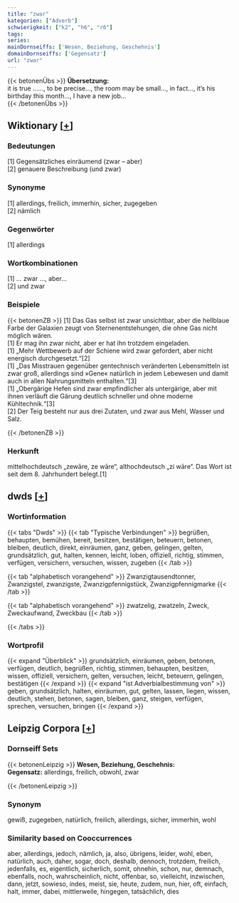```yaml
---
title: "zwar"
kategorien: ["Adverb"]
schwierigkeit: ["k2", "h6", "r6"]
tags:
series:
mainDornseiffs: ['Wesen, Beziehung, Geschehnis']
domainDornseiffs: ['Gegensatz']
url: "zwar"
---
```


{{< betonenÜbs >}}
**Übersetzung:**  
it is true …..., to be precise..., the room may be small..., in fact..., it’s his birthday this month..., I have a new job...  
{{< /betonenÜbs >}}

## Wiktionary [[+](https://de.wiktionary.org/wiki/zwar)]

### Bedeutungen
[1] Gegensätzliches einräumend (zwar – aber)  
[2] genauere Beschreibung (und zwar)  

### Synonyme
[1] allerdings, freilich, immerhin, sicher, zugegeben  
[2] nämlich  

### Gegenwörter
[1] allerdings  

### Wortkombinationen
[1] … zwar …, aber…  
[2] und zwar  

### Beispiele
{{< betonenZB >}}
[1] Das Gas selbst ist zwar unsichtbar, aber die hellblaue Farbe der Galaxien zeugt von Sternenentstehungen, die ohne Gas nicht möglich wären.  
[1] Er mag ihn zwar nicht, aber er hat ihn trotzdem eingeladen.  
[1] „Mehr Wettbewerb auf der Schiene wird zwar gefordert, aber nicht energisch durchgesetzt.“[2]  
[1] „Das Misstrauen gegenüber gentechnisch veränderten Lebensmitteln ist zwar groß, allerdings sind »Gene« natürlich in jedem Lebewesen und damit auch in allen Nahrungsmitteln enthalten.“[3]  
[1] „Obergärige Hefen sind zwar empfindlicher als untergärige, aber mit ihnen verläuft die Gärung deutlich schneller und ohne moderne Kühltechnik.“[3]  
[2] Der Teig besteht nur aus drei Zutaten, und zwar aus Mehl, Wasser und Salz.  

{{< /betonenZB >}}
### Herkunft
mittelhochdeutsch „zewāre, ze wāre“, althochdeutsch „zi wāre“. Das Wort ist seit dem 8. Jahrhundert belegt.[1]  



## dwds [[+](https://www.dwds.de/wb/zwar)]

### Wortinformation
{{< tabs "Dwds" >}}
{{< tab "Typische Verbindungen" >}}
begrüßen, behaupten, bemühen, bereit, besitzen, bestätigen, beteuern, betonen, bleiben, deutlich, direkt, einräumen, ganz, geben, gelingen, gelten, grundsätzlich, gut, halten, kennen, leicht, loben, offiziell, richtig, stimmen, verfügen, versichern, versuchen, wissen, zugeben
{{< /tab >}}

{{< tab "alphabetisch vorangehend" >}}
Zwanzigtausendtonner, Zwanzigstel, zwanzigste, Zwanzigpfennigstück, Zwanzigpfennigmarke
{{< /tab >}}

{{< tab "alphabetisch vorangehend" >}}
zwatzelig, zwatzeln, Zweck, Zweckaufwand, Zweckbau
{{< /tab >}}

{{< /tabs >}}

### Wortprofil
{{< expand "Überblick" >}} grundsätzlich, einräumen, geben, betonen, verfügen, deutlich, begrüßen, richtig, stimmen, behaupten, besitzen, wissen, offiziell, versichern, gelten, versuchen, leicht, beteuern, gelingen, bestätigen {{< /expand >}}
{{< expand "ist Adverbialbestimmung von" >}} geben, grundsätzlich, halten, einräumen, gut, gelten, lassen, liegen, wissen, deutlich, stehen, betonen, sagen, bleiben, ganz, steigen, verfügen, sprechen, versuchen, bringen {{< /expand >}}

## Leipzig Corpora [[+](https://corpora.uni-leipzig.de/en/res?word=zwar&corpusId=deu_newscrawl-public_2018)]

### Dornseiff Sets
{{< betonenLeipzig >}}
**Wesen, Beziehung, Geschehnis:**  
**Gegensatz:** allerdings, freilich, obwohl, zwar  

{{< /betonenLeipzig >}}

### Synonym
gewiß, zugegeben, natürlich, freilich, allerdings, sicher, immerhin, wohl


### Similarity based on Cooccurrences
aber, allerdings, jedoch, nämlich, ja, also, übrigens, leider, wohl, eben, natürlich, auch, daher, sogar, doch, deshalb, dennoch, trotzdem, freilich, jedenfalls, es, eigentlich, sicherlich, somit, ohnehin, schon, nur, demnach, ebenfalls, noch, wahrscheinlich, nicht, offenbar, so, vielleicht, inzwischen, dann, jetzt, sowieso, indes, meist, sie, heute, zudem, nun, hier, oft, einfach, halt, immer, dabei, mittlerweile, hingegen, tatsächlich, dies

